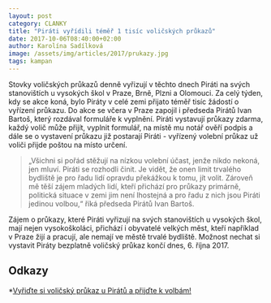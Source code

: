 ```yaml
---
layout: post
category: CLANKY
title: "Piráti vyřídili téměř 1 tisíc voličských průkazů"
date: 2017-10-06T08:40:00+02:00
author: Karolína Sadílková
image: /assets/img/articles/2017/prukazy.jpg
tags: kampan
---
```

 
Stovky voličských průkazů denně vyřizují v těchto dnech Piráti na svých stanovištích u vysokých škol v Praze, Brně, Plzni a Olomouci. Za celý týden, kdy se akce koná, bylo Piráty v celé zemi přijato téměř tisíc žádostí o vyřízení průkazu. Do akce se včera v Praze zapojil i předseda Pirátů Ivan Bartoš, který rozdával formuláře k vyplnění. Piráti vystavují průkazy zdarma, každý volič může přijít, vyplnit formulář, na místě mu notář ověří podpis a dále se o vystavení průkazu již postarají Piráti - vyřízený volební průkaz už voliči přijde poštou na místo určení.
 
> „Všichni si pořád stěžují na nízkou volební účast, jenže nikdo nekoná, jen mluví. Piráti se rozhodli činit. Je vidět, že onen limit trvalého bydliště je pro řadu lidí opravdu překážkou k tomu, jít volit. Zároveň mě těší zájem mladých lidí, kteří přichází pro průkazy primárně, politická situace v zemi jim není lhostejná a pro řadu z nich jsou Piráti jedinou volbou,“ říká předseda Pirátů Ivan Bartoš.

Zájem o průkazy, které Piráti vyřizují na svých stanovištích u vysokých škol, mají nejen vysokoškoláci, přichází i obyvatelé velkých měst, kteří například v Praze žijí a pracují, ale nemají ve městě trvalé bydliště. Možnost nechat si vystavit Piráty bezplatně voličský průkaz končí dnes, 6. října 2017.

## Odkazy

*[Vyřiďte si voličský průkaz u Pirátů a přijďte k volbám!](https://www.pirati.cz/volicskyprukaz/)
